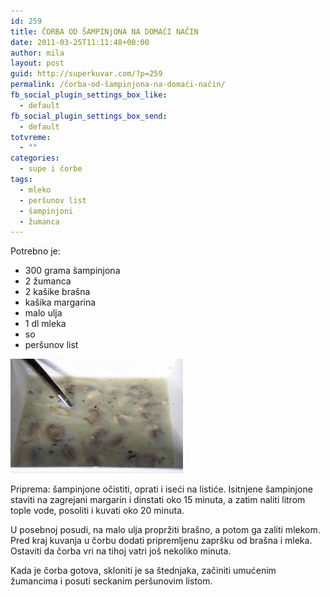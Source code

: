 ```yaml
---
id: 259
title: ČORBA OD ŠAMPINjONA NA DOMAĆI NAČIN
date: 2011-03-25T11:11:48+00:00
author: mila
layout: post
guid: http://superkuvar.com/?p=259
permalink: /čorba-od-šampinjona-na-domaći-način/
fb_social_plugin_settings_box_like:
  - default
fb_social_plugin_settings_box_send:
  - default
totvreme:
  - ""
categories:
  - supe i čorbe
tags:
  - mleko
  - peršunov list
  - šampinjoni
  - žumanca
---
```

Potrebno je:

  * 300 grama šampinjona
  * 2 žumanca
  * 2 kašike brašna
  * kašika margarina
  * malo ulja
  * 1 dl mleka
  * so
  * peršunov list

<img class="alignnone size-full wp-image-744" title="sampinjonicorbadom" src="/wp-content/uploads/2011/03/sampinjonicorbadom1.jpg" alt="" width="276" height="183" /> 

Priprema: šampinjone očistiti, oprati i iseći na listiće. Isitnjene šampinjone staviti na zagrejani margarin i dinstati oko 15 minuta, a zatim naliti litrom tople vode, posoliti i kuvati oko 20 minuta.

U posebnoj posudi, na malo ulja propržiti brašno, a potom ga zaliti mlekom. Pred kraj kuvanja u čorbu dodati pripremljenu zapršku od brašna i mleka. Ostaviti da čorba vri na tihoj vatri još nekoliko minuta.

Kada je čorba gotova, skloniti je sa štednjaka, začiniti umućenim žumancima i posuti seckanim peršunovim listom.